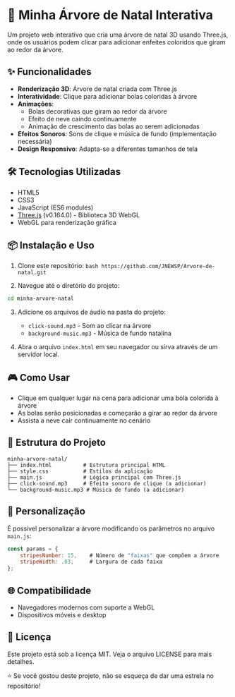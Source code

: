 # 🌲 Minha Árvore de Natal Interativa

Um projeto web interativo que cria uma árvore de natal 3D usando Three.js, onde os usuários podem clicar para adicionar enfeites coloridos que giram ao redor da árvore.

## ✨ Funcionalidades

- **Renderização 3D**: Árvore de natal criada com Three.js
- **Interatividade**: Clique para adicionar bolas coloridas à árvore
- **Animações**: 
  - Bolas decorativas que giram ao redor da árvore
  - Efeito de neve caindo continuamente
  - Animação de crescimento das bolas ao serem adicionadas
- **Efeitos Sonoros**: Sons de clique e música de fundo (implementação necessária)
- **Design Responsivo**: Adapta-se a diferentes tamanhos de tela

## 🛠️ Tecnologias Utilizadas

- HTML5
- CSS3
- JavaScript (ES6 modules)
- [Three.js](https://threejs.org/) (v0.164.0) - Biblioteca 3D WebGL
- WebGL para renderização gráfica

## 📦 Instalação e Uso

1. Clone este repositório:
```bash https://github.com/JNEWSP/Arvore-de-natal.git```

2. Navegue até o diretório do projeto:
```bash
cd minha-arvore-natal
```

3. Adicione os arquivos de áudio na pasta do projeto:
   - `click-sound.mp3` - Som ao clicar na árvore
   - `background-music.mp3` - Música de fundo natalina

4. Abra o arquivo `index.html` em seu navegador ou sirva através de um servidor local.

## 🎮 Como Usar

- Clique em qualquer lugar na cena para adicionar uma bola colorida à árvore
- As bolas serão posicionadas e começarão a girar ao redor da árvore
- Assista a neve cair continuamente no cenário

## 🎨 Estrutura do Projeto

```
minha-arvore-natal/
├── index.html          # Estrutura principal HTML
├── style.css           # Estilos da aplicação
├── main.js             # Lógica principal com Three.js
├── click-sound.mp3     # Efeito sonoro de clique (a adicionar)
└── background-music.mp3 # Música de fundo (a adicionar)
```

## 🔧 Personalização

É possível personalizar a árvore modificando os parâmetros no arquivo `main.js`:

```javascript
const params = {
    stripesNumber: 15,    # Número de "faixas" que compõem a árvore
    stripeWidth: .03,     # Largura de cada faixa
};
```

## 🌐 Compatibilidade

- Navegadores modernos com suporte a WebGL
- Dispositivos móveis e desktop

## 📝 Licença

Este projeto está sob a licença MIT. Veja o arquivo LICENSE para mais detalhes.

⭐️ Se você gostou deste projeto, não se esqueça de dar uma estrela no repositório!
